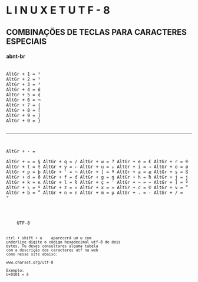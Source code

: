 # L I N U X   E T   U T F - 8

<h2>COMBINAÇÕES DE TECLAS PARA CARACTERES ESPECIAIS</h2>
<h4> abnt-br </h4>

<p><code>
AltGr + 1 = ¹
AltGr + 2 = ²
AltGr + 3 = ³
AltGr + 4 = £
AltGr + 5 = ¢
AltGr + 6 = ¬
AltGr + 7 = {
AltGr + 8 = [
AltGr + 9 = ]
AltGr + 0 = }

--------------

AltGr + - = \
AltGr + = = §
AltGr + q = /
AltGr + w = ?
AltGr + e = €
AltGr + r = ®
AltGr + t = ŧ
AltGr + y = ←
AltGr + u = ↓
AltGr + i = →
AltGr + o = ø
AltGr + p = þ
AltGr + ' = ¬
AltGr + [ = ª
AltGr + a = æ
AltGr + s = ß
AltGr + d = ð
AltGr + f = đ
AltGr + g = ŋ
AltGr + h = ħ
AltGr + j = j
AltGr + k = ĸ
AltGr + l = ł
AltGr + ç = '
AltGr + ~ = ~
AltGr + ] = º
AltGr + \ = º
AltGr + z = «
AltGr + x = »
AltGr + c = ©
AltGr + v = “
AltGr + b = ”
AltGr + n = n
AltGr + m = µ
AltGr + . = ·
AltGr + / = °

</code></p>

<p>
<code>
    UTF-8

    ctrl + shift + u    aparecerá um u com
    underline digite o código hexadecimal utf-8 de dois
    bytes. Tu deves consultares alguma tabela
    com a descrição dos caracteres utf na web
    como nesse site abaixo:
    
    www.charset.org/utf-8
    
    Exemplo:
    U+0101 = ā

</code>
<p>
